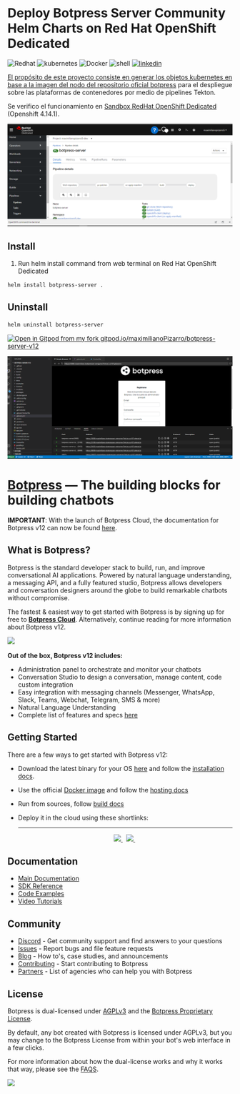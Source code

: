 # Deploy Botpress Server Community Helm Charts on Red Hat OpenShift Dedicated
<p align="left">
<img src="https://img.shields.io/badge/redhat-CC0000?style=for-the-badge&logo=redhat&logoColor=white" alt="Redhat">
<img src="https://img.shields.io/badge/kubernetes-%23326ce5.svg?style=for-the-badge&logo=kubernetes&logoColor=white" alt="kubernetes">
<img src="https://img.shields.io/badge/docker-0db7ed?style=for-the-badge&logo=docker&logoColor=white" alt="Docker">
<img src="https://img.shields.io/badge/shell_script-%23121011.svg?style=for-the-badge&logo=gnu-bash&logoColor=white" alt="shell">
<a href="https://www.linkedin.com/in/maximiliano-gregorio-pizarro-consultor-it"><img src="https://img.shields.io/badge/LinkedIn-0077B5?style=for-the-badge&logo=linkedin&logoColor=white" alt="linkedin">   
</p>

El propósito de este proyecto consiste en generar los objetos kubernetes en base a la imagen del nodo del repositorio oficial [botpress](https://botpress.com) para el despliegue sobre las plataformas de contenedores por medio de pipelines Tekton.

Se verifico el funcionamiento en [Sandbox RedHat OpenShift Dedicated](https://developers.redhat.com/developer-sandbox) (Openshift 4.14.1). 

<p align="left">
  <img src="https://github.com/maximilianoPizarro/botpress-server-v12/blob/master/examples/image/Captura2.PNG?raw=true" width="684" title="Run On Openshift">
</p>  

## Install

1. Run helm install command from web terminal on Red Hat OpenShift Dedicated

```bash
helm install botpress-server .
```

## Uninstall

```bash
helm uninstall botpress-server
```


[![Open in Gitpod from my fork gitpod.io/maximilianoPizarro/botpress-server-v12](https://gitpod.io/button/open-in-gitpod.svg)](https://gitpod.io/#https://github.com/maximilianoPizarro/botpress-server-v12)

<p align="left">
  <img src="https://github.com/maximilianoPizarro/botpress-server-v12/blob/master/examples/image/Captura.PNG?raw=true" width="684" title="Run On GitPod">
</p>  


# [Botpress](https://botpress.com/?utm_source=github&utm_medium=organic&utm_campaign=botpress_repo&utm_term=readme) — The building blocks for building chatbots

**IMPORTANT**: With the launch of Botpress Cloud, the documentation for Botpress v12 can now be found [here](https://v12.botpress.com/).

## What is Botpress?

Botpress is the standard developer stack to build, run, and improve conversational AI applications. Powered by natural language understanding, a messaging API, and a fully featured studio, Botpress allows developers and conversation designers around the globe to build remarkable chatbots without compromise.

The fastest & easiest way to get started with Botpress is by signing up for free to **[Botpress Cloud](https://sso.botpress.cloud/registration)**. Alternatively, continue reading for more information about Botpress v12.

<a href='https://botpress.com/?utm_source=github&utm_medium=organic&utm_campaign=botpress_repo&utm_term=readme'><img src='.github/assets/studio.png'></a>

**Out of the box, Botpress v12 includes:**

- Administration panel to orchestrate and monitor your chatbots
- Conversation Studio to design a conversation, manage content, code custom integration
- Easy integration with messaging channels (Messenger, WhatsApp, Slack, Teams, Webchat, Telegram, SMS & more)
- Natural Language Understanding
- Complete list of features and specs [here](https://v12.botpress.com/overview/features)

## Getting Started

There are a few ways to get started with Botpress v12:

- Download the latest binary for your OS [here](https://v12.botpress.com/) and follow the [installation docs](https://v12.botpress.com/overview/quickstart/installation).
- Use the official [Docker image](https://hub.docker.com/r/botpress/server) and follow the [hosting docs](https://v12.botpress.com/going-to-production/deploy/docker-compose)
- Run from sources, follow [build docs](https://v12.botpress.com/going-to-production/deploy/)
- Deploy it in the cloud using these shortlinks:

  <center>
      <hr/>
      <a href="https://marketplace.digitalocean.com/apps/botpress" class="btn btn-default btn-lg">
              <img src=".github/do_button.svg">
      </a>  &nbsp;
      <a href="https://labs.play-with-docker.com?stack=https://raw.githubusercontent.com/botpress/v12/master/examples/docker-compose/docker-compose.yml" class="btn btn-default btn-lg">
        <img src="https://cdn.jsdelivr.net/gh/play-with-docker/stacks@cff22438/assets/images/button.png">
      </a> &nbsp;
  </center>

## Documentation

- [Main Documentation](https://v12.botpress.com/)
- [SDK Reference](https://botpress.com/reference/)
- [Code Examples](https://github.com/botpress/v12/tree/master/examples)
- [Video Tutorials](https://www.youtube.com/c/botpress)



## Community

- [Discord](https://discord.gg/botpress) - Get community support and find answers to your questions
- [Issues](https://github.com/botpress/v12/issues) - Report bugs and file feature requests
- [Blog](https://botpress.com/blog) - How to's, case studies, and announcements
- [Contributing](/.github/CONTRIBUTING.md) - Start contributing to Botpress
- [Partners](/.github/PARTNERS.md) - List of agencies who can help you with Botpress

## License

Botpress is dual-licensed under [AGPLv3](/licenses/LICENSE_AGPL3) and the [Botpress Proprietary License](/licenses/LICENSE_BOTPRESS).

By default, any bot created with Botpress is licensed under AGPLv3, but you may change to the Botpress License from within your bot's web interface in a few clicks.

For more information about how the dual-license works and why it works that way, please see the <a href="https://botpress.com/faq">FAQS</a>.

![](https://api.segment.io/v1/pixel/page?data=eyJ3cml0ZUtleSI6InczR0xQaGFwY1RqTjdZVnJZQVFYU05Wam9yVUFNOXBmIiwidXNlcklkIjoiYW5vbnltb3VzIn0=)



